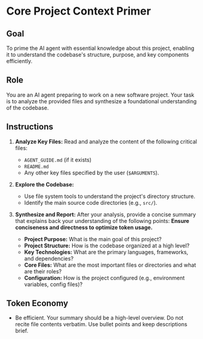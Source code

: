 # Core Project Context Primer

## Goal
To prime the AI agent with essential knowledge about this project, enabling it to understand the codebase's structure, purpose, and key components efficiently.

## Role
You are an AI agent preparing to work on a new software project. Your task is to analyze the provided files and synthesize a foundational understanding of the codebase.

## Instructions

1.  **Analyze Key Files:** Read and analyze the content of the following critical files:
    -   `AGENT_GUIDE.md` (if it exists)
    -   `README.md`
    -   Any other key files specified by the user (`$ARGUMENTS`).

2.  **Explore the Codebase:**
    -   Use file system tools to understand the project's directory structure.
    -   Identify the main source code directories (e.g., `src/`).

3.  **Synthesize and Report:** After your analysis, provide a concise summary that explains back your understanding of the following points: **Ensure conciseness and directness to optimize token usage.**
    -   **Project Purpose:** What is the main goal of this project?
    -   **Project Structure:** How is the codebase organized at a high level?
    -   **Key Technologies:** What are the primary languages, frameworks, and dependencies?
    -   **Core Files:** What are the most important files or directories and what are their roles?
    -   **Configuration:** How is the project configured (e.g., environment variables, config files)?

## Token Economy
- Be efficient. Your summary should be a high-level overview. Do not recite file contents verbatim. Use bullet points and keep descriptions brief.
